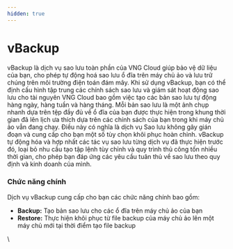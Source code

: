 ```yaml
---
hidden: true
---
```


# vBackup

vBackup là dịch vụ sao lưu toàn phần của VNG Cloud giúp bảo vệ dữ liệu của bạn, cho phép tự động hoá sao lưu ổ đĩa trên máy chủ ảo và lưu trữ chúng trên môi trường điện toán đám mây. Khi sử dụng vBackup, bạn có thể định cấu hình tập trung các chính sách sao lưu và giám sát hoạt động sao lưu cho tài nguyên VNG Cloud bao gồm việc tạo các bản sao lưu tự động hàng ngày, hàng tuần và hàng tháng. Mỗi bản sao lưu là một ảnh chụp nhanh dựa trên tệp đầy đủ về ổ đĩa của bạn được thực hiện trong khung thời gian đã lên lịch ưa thích dựa trên các chính sách của bạn trong khi máy chủ ảo vẫn đang chạy. Điều này có nghĩa là dịch vụ Sao lưu không gây gián đoạn và cung cấp cho bạn một số tùy chọn khôi phục hoàn chỉnh. vBackup tự động hóa và hợp nhất các tác vụ sao lưu từng dịch vụ đã thực hiện trước đó, loại bỏ nhu cầu tạo tập lệnh tùy chỉnh và quy trình thủ công tốn nhiều thời gian, cho phép bạn đáp ứng các yêu cầu tuân thủ về sao lưu theo quy định và kinh doanh của mình.

### **Chức năng chính** 

Dịch vụ vBackup cung cấp cho bạn các chức năng chính bao gồm:

* **Backup:** Tạo bản sao lưu cho các ổ đĩa trên máy chủ ảo của bạn
* **Restore:** Thực hiện khôi phục từ file backup của máy chủ ảo lên một máy chủ mới tại thời điểm tạo file backup



\
